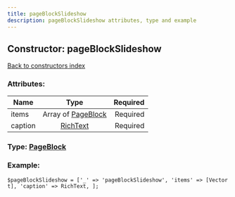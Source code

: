 ```yaml
---
title: pageBlockSlideshow
description: pageBlockSlideshow attributes, type and example
---
```

## Constructor: pageBlockSlideshow  
[Back to constructors index](index.md)



### Attributes:

| Name     |    Type       | Required |
|----------|:-------------:|---------:|
|items|Array of [PageBlock](../types/PageBlock.md) | Required|
|caption|[RichText](../types/RichText.md) | Required|



### Type: [PageBlock](../types/PageBlock.md)


### Example:

```
$pageBlockSlideshow = ['_' => 'pageBlockSlideshow', 'items' => [Vector t], 'caption' => RichText, ];
```  

